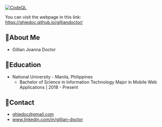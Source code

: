 [![CodeQL](https://github.com/ghiedoc/gilliandoctor/actions/workflows/codeql-analysis.yml/badge.svg)](https://github.com/ghiedoc/gilliandoctor/actions/workflows/codeql-analysis.yml)

You can visit the webpage in this link: https://ghiedoc.github.io/gilliandoctor/

## 👧About Me
* Gillian Joanna Doctor

## 🎒Education
* National University - Manila, Philippines
  * Bachelor of Science in Information Technology Major in Mobile Web Applications | 2018 - Present

## 📧Contact
* ghiedoc@gmail.com
* www.linkedin.com/in/gillian-doctor
